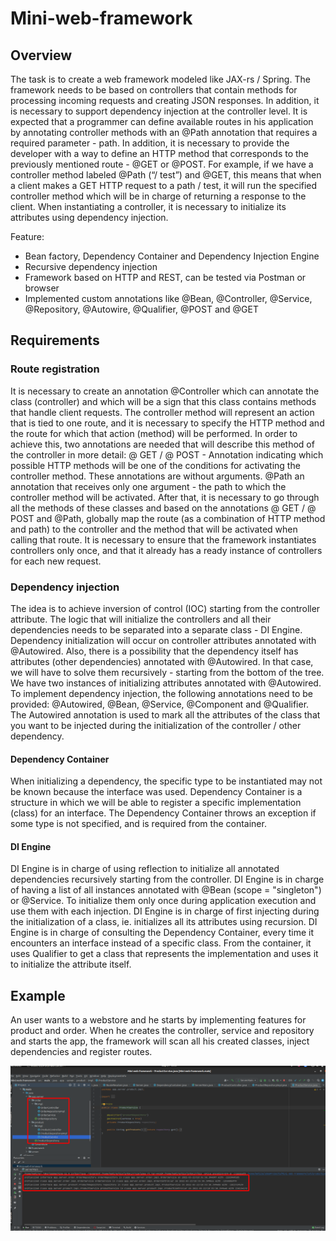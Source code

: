 # Mini-web-framework
## Overview
The task is to create a web framework modeled like JAX-rs / Spring. The framework needs to be based on controllers that contain methods for processing incoming requests and creating JSON responses. In addition, it is necessary to support dependency injection at the controller level.
It is expected that a programmer can define available routes in his application by annotating controller methods with an @Path annotation that requires a required parameter - path. In addition, it is necessary to provide the developer with a way to define an HTTP method that corresponds to the previously mentioned route - @GET or @POST. For example, if we have a controller method labeled @Path (“/ test”) and @GET, this means that when a client makes a GET HTTP request to a path / test, it will run the specified controller method which will be in charge of returning a response to the client.
When instantiating a controller, it is necessary to initialize its attributes using dependency injection.

Feature:
- Bean factory, Dependency Container and Dependency Injection Engine
- Recursive dependency injection
- Framework based on HTTP and REST, can be tested via Postman or browser
- Implemented custom annotations like @Bean, @Controller, @Service, @Repository, @Autowire, @Qualifier, @POST and @GET

## Requirements
### Route registration
It is necessary to create an annotation @Controller which can annotate the class (controller) and which will be a sign that this class contains methods that handle client requests. The controller method will represent an action that is tied to one route, and it is necessary to specify the HTTP method and the route for which that action (method) will be performed. In order to achieve this, two annotations are needed that will describe this method of the controller in more detail:
@ GET / @ POST - Annotation indicating which possible HTTP methods will be one of the conditions for activating the controller method. These annotations are without arguments.
@Path an annotation that receives only one argument - the path to which the controller method will be activated.
 After that, it is necessary to go through all the methods of these classes and based on the annotations @ GET / @ POST and @Path, globally map the route (as a combination of HTTP method and path) to the controller and the method that will be activated when calling that route. It is necessary to ensure that the framework instantiates controllers only once, and that it already has a ready instance of controllers for each new request.
### Dependency injection
The idea is to achieve inversion of control (IOC) starting from the controller attribute. The logic that will initialize the controllers and all their dependencies needs to be separated into a separate class - DI Engine.
Dependency initialization will occur on controller attributes annotated with @Autowired. Also, there is a possibility that the dependency itself has attributes (other dependencies) annotated with @Autowired. In that case, we will have to solve them recursively - starting from the bottom of the tree.
We have two instances of initializing attributes annotated with @Autowired.
To implement dependency injection, the following annotations need to be provided: @Autowired, @Bean, @Service, @Component and @Qualifier.
The Autowired annotation is used to mark all the attributes of the class that you want to be injected during the initialization of the controller / other dependency.

#### Dependency Container
When initializing a dependency, the specific type to be instantiated may not be known because the interface was used. Dependency Container is a structure in which we will be able to register a specific implementation (class) for an interface.
The Dependency Container throws an exception if some type is not specified, and is required from the container.

#### DI Engine
DI Engine is in charge of using reflection to initialize all annotated dependencies recursively starting from the controller.
DI Engine is in charge of having a list of all instances annotated with @Bean (scope = "singleton") or @Service. To initialize them only once during application execution and use them with each injection.
DI Engine is in charge of first injecting during the initialization of a class, ie. initializes all its attributes using recursion.
DI Engine is in charge of consulting the Dependency Container, every time it encounters an interface instead of a specific class. From the container, it uses Qualifier to get a class that represents the implementation and uses it to initialize the attribute itself.

## Example
An user wants to a webstore and he starts by implementing features for product and order. When he creates the controller, service and repository and starts the app, the framework will scan all his created classes, inject dependencies and register routes.

![alt text](https://github.com/gojkovicmatija99/Mini-web-framework/blob/master/demo.png)
